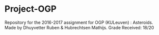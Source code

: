 # Project-OGP
Repository for the 2016-2017 assignment for OGP (KULeuven) : Asteroids.
Made by Dhuyvetter Ruben & Hubrechtsen Mathijs.
Grade Received: 18/20
